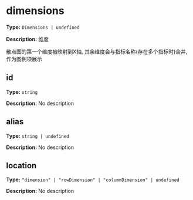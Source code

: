 # dimensions

**Type:** `Dimensions | undefined`

**Description:**
维度
  
  散点图的第一个维度被映射到X轴, 其余维度会与指标名称(存在多个指标时)合并, 作为图例项展示


## id

**Type:** `string`

**Description:**
No description

## alias

**Type:** `string | undefined`

**Description:**
No description

## location

**Type:** `"dimension" | "rowDimension" | "columnDimension" | undefined`

**Description:**
No description

